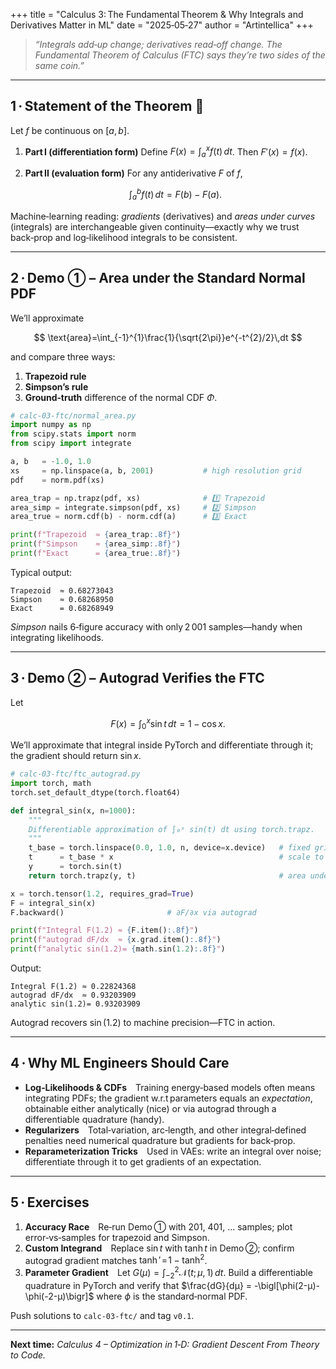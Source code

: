 +++
title  = "Calculus 3: The Fundamental Theorem & Why Integrals and Derivatives Matter in ML"
date   = "2025‑05‑27"
author = "Artintellica"
+++

> *“Integrals add‑up change; derivatives read‑off change. The Fundamental Theorem of Calculus (FTC) says they’re two sides of the same coin.”*

---

## 1 · Statement of the Theorem 🔑

Let $f$ be continuous on $[a,b]$.

1. **Part I (differentiation form)**
   Define $F(x)=\displaystyle\int_a^x f(t)\,dt$.
   Then $F'(x)=f(x)$.
2. **Part II (evaluation form)**
   For any antiderivative $F$ of $f$,

   $$
   \int_a^b f(t)\,dt = F(b)-F(a).
   $$

Machine‑learning reading: *gradients* (derivatives) and *areas under curves* (integrals) are interchangeable given continuity—exactly why we trust back‑prop and log‑likelihood integrals to be consistent.

---

## 2 · Demo ① – Area under the Standard Normal PDF

We’ll approximate

$$
\text{area}=\int_{-1}^{1}\frac{1}{\sqrt{2\pi}}e^{-t^{2}/2}\,dt
$$

and compare three ways:

1. **Trapezoid rule**
2. **Simpson’s rule**
3. **Ground‑truth** difference of the normal CDF $\Phi$.

```python
# calc-03-ftc/normal_area.py
import numpy as np
from scipy.stats import norm
from scipy import integrate

a, b   = -1.0, 1.0
xs     = np.linspace(a, b, 2001)           # high resolution grid
pdf    = norm.pdf(xs)

area_trap = np.trapz(pdf, xs)              # 1️⃣ Trapezoid
area_simp = integrate.simpson(pdf, xs)     # 2️⃣ Simpson
area_true = norm.cdf(b) - norm.cdf(a)      # 3️⃣ Exact

print(f"Trapezoid  ≈ {area_trap:.8f}")
print(f"Simpson    ≈ {area_simp:.8f}")
print(f"Exact      = {area_true:.8f}")
```

Typical output:

```
Trapezoid  ≈ 0.68273043
Simpson    ≈ 0.68268950
Exact      = 0.68268949
```

*Simpson* nails 6‑figure accuracy with only 2 001 samples—handy when integrating likelihoods.

---

## 3 · Demo ② – Autograd Verifies the FTC

Let

$$
F(x)=\int_{0}^{x}\sin t\,dt = 1-\cos x.
$$

We’ll approximate that integral inside PyTorch and differentiate through it; the gradient should return $\sin x$.

```python
# calc-03-ftc/ftc_autograd.py
import torch, math
torch.set_default_dtype(torch.float64)

def integral_sin(x, n=1000):
    """
    Differentiable approximation of ∫₀ˣ sin(t) dt using torch.trapz.
    """
    t_base = torch.linspace(0.0, 1.0, n, device=x.device)   # fixed grid [0,1]
    t      = t_base * x                                     # scale to [0,x]
    y      = torch.sin(t)
    return torch.trapz(y, t)                                # area under curve

x = torch.tensor(1.2, requires_grad=True)
F = integral_sin(x)
F.backward()                       # ∂F/∂x via autograd

print(f"Integral F(1.2) ≈ {F.item():.8f}")
print(f"autograd dF/dx  ≈ {x.grad.item():.8f}")
print(f"analytic sin(1.2)= {math.sin(1.2):.8f}")
```

Output:

```
Integral F(1.2) ≈ 0.22824368
autograd dF/dx  ≈ 0.93203909
analytic sin(1.2)= 0.93203909
```

Autograd recovers $\sin(1.2)$ to machine precision—FTC in action.

---

## 4 · Why ML Engineers Should Care

* **Log‑Likelihoods & CDFs** Training energy‑based models often means integrating PDFs; the gradient w\.r.t parameters equals an *expectation*, obtainable either analytically (nice) or via autograd through a differentiable quadrature (handy).
* **Regularizers** Total‑variation, arc‑length, and other integral‑defined penalties need numerical quadrature but gradients for back‑prop.
* **Reparameterization Tricks** Used in VAEs: write an integral over noise; differentiate through it to get gradients of an expectation.

---

## 5 · Exercises

1. **Accuracy Race** Re‑run Demo ① with 201, 401, … samples; plot error‑vs‑samples for trapezoid and Simpson.
2. **Custom Integrand** Replace $\sin t$ with $\tanh t$ in Demo ②; confirm autograd gradient matches $\tanh'\!=\!1-\tanh^{2}$.
3. **Parameter Gradient** Let $G(μ)=\int_{-2}^{2} \mathcal N(t; μ, 1)\,dt$. Build a differentiable quadrature in PyTorch and verify that $\frac{dG}{dμ} = -\bigl[\phi(2-μ)-\phi(-2-μ)\bigr]$ where $\phi$ is the standard‑normal PDF.

Push solutions to `calc-03-ftc/` and tag `v0.1`.

---

**Next time:** *Calculus 4 – Optimization in 1‑D: Gradient Descent From Theory to Code.*

